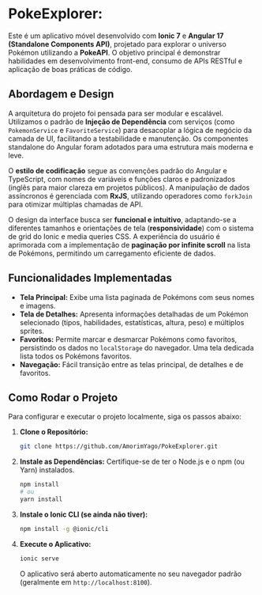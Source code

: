 # PokeExplorer:

Este é um aplicativo móvel desenvolvido com **Ionic 7** e **Angular 17 (Standalone Components API)**, projetado para explorar o universo Pokémon utilizando a **PokeAPI**. O objetivo principal é demonstrar habilidades em desenvolvimento front-end, consumo de APIs RESTful e aplicação de boas práticas de código.

## Abordagem e Design

A arquitetura do projeto foi pensada para ser modular e escalável. Utilizamos o padrão de **Injeção de Dependência** com serviços (como `PokemonService` e `FavoriteService`) para desacoplar a lógica de negócio da camada de UI, facilitando a testabilidade e manutenção. Os componentes standalone do Angular foram adotados para uma estrutura mais moderna e leve.

O **estilo de codificação** segue as convenções padrão do Angular e TypeScript, com nomes de variáveis e funções claros e padronizados (inglês para maior clareza em projetos públicos). A manipulação de dados assíncronos é gerenciada com **RxJS**, utilizando operadores como `forkJoin` para otimizar múltiplas chamadas de API.

O design da interface busca ser **funcional e intuitivo**, adaptando-se a diferentes tamanhos e orientações de tela (**responsividade**) com o sistema de grid do Ionic e media queries CSS. A experiência do usuário é aprimorada com a implementação de **paginação por infinite scroll** na lista de Pokémons, permitindo um carregamento eficiente de dados.

## Funcionalidades Implementadas

* **Tela Principal:** Exibe uma lista paginada de Pokémons com seus nomes e imagens.
* **Tela de Detalhes:** Apresenta informações detalhadas de um Pokémon selecionado (tipos, habilidades, estatísticas, altura, peso) e múltiplos sprites.
* **Favoritos:** Permite marcar e desmarcar Pokémons como favoritos, persistindo os dados no `localStorage` do navegador. Uma tela dedicada lista todos os Pokémons favoritos.
* **Navegação:** Fácil transição entre as telas principal, de detalhes e de favoritos.

## Como Rodar o Projeto

Para configurar e executar o projeto localmente, siga os passos abaixo:

1.  **Clone o Repositório:**
    ```bash
    git clone https://github.com/AmorimYago/PokeExplorer.git

2.  **Instale as Dependências:**
    Certifique-se de ter o Node.js e o npm (ou Yarn) instalados.
    ```bash
    npm install
    # ou
    yarn install
    ```

3.  **Instale o Ionic CLI (se ainda não tiver):**
    ```bash
    npm install -g @ionic/cli
    ```

4.  **Execute o Aplicativo:**
    ```bash
    ionic serve
    ```
    O aplicativo será aberto automaticamente no seu navegador padrão (geralmente em `http://localhost:8100`).